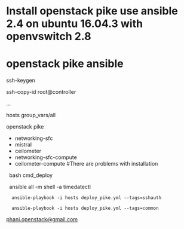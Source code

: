 # Install openstack pike use ansible 2.4 on ubuntu 16.04.3 with openvswitch 2.8
# openstack pike ansible


   ssh-keygen
 
   ssh-copy-id root@controller 
 
   ...
 
   hosts
   group_vars/all
 
   openstack pike
      
   - networking-sfc
   - mistral
   - ceilometer  
   - networking-sfc-compute
   - ceilometer-compute   #There are problems with installation
   

   bash cmd_deploy 
   
   ansible all -m shell -a timedatectl
  
 
      ansible-playbook -i hosts deploy_pike.yml --tags=sshauth
      
      ansible-playbook -i hosts deploy_pike.yml --tags=common
      
 phani.openstack@gmail.com
